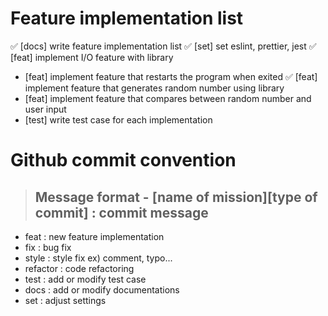 # Feature implementation list

✅ \[docs\] write feature implementation list
✅ \[set\] set eslint, prettier, jest
✅ \[feat\] implement I/O feature with library
- \[feat\] implement feature that restarts the program when exited
✅ \[feat\] implement feature that generates random number using library
- \[feat\] implement feature that compares between random number and user input 
- \[test\] write test case for each implementation


# Github commit convention

> ## Message format - \[name of mission\]\[type of commit\] : commit message

* feat : new feature implementation
* fix : bug fix
* style : style fix ex) comment, typo...
* refactor : code refactoring
* test : add or modify test case
* docs : add or modify documentations
* set : adjust settings